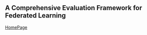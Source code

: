 ## A Comprehensive Evaluation Framework for Federated Learning

[HomePage](https://anonymous.4open.science/repository/19c83e2b-0176-4ae2-b231-b260a74794e3/docs/build/index.html)